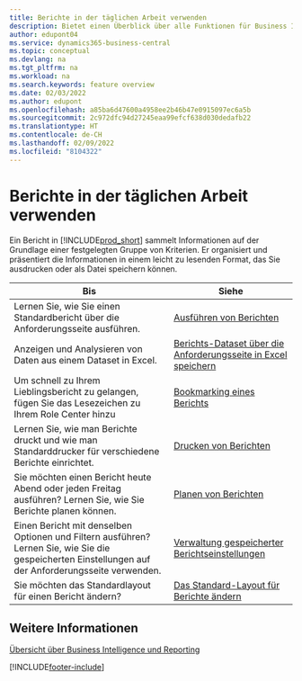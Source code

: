 ```yaml
---
title: Berichte in der täglichen Arbeit verwenden
description: Bietet einen Überblick über alle Funktionen für Business Intelligence und Reporting, die in Business Central unterstützt werden.
author: edupont04
ms.service: dynamics365-business-central
ms.topic: conceptual
ms.devlang: na
ms.tgt_pltfrm: na
ms.workload: na
ms.search.keywords: feature overview
ms.date: 02/03/2022
ms.author: edupont
ms.openlocfilehash: a85ba6d47600a4958ee2b46b47e0915097ec6a5b
ms.sourcegitcommit: 2c972dfc94d27245eaa99efcf638d030dedafb22
ms.translationtype: HT
ms.contentlocale: de-CH
ms.lasthandoff: 02/09/2022
ms.locfileid: "8104322"
---
```

# <a name="use-reports-in-daily-work"></a>Berichte in der täglichen Arbeit verwenden

Ein Bericht in [!INCLUDE[prod_short](includes/prod_short.md)] sammelt Informationen auf der Grundlage einer festgelegten Gruppe von Kriterien. Er organisiert und präsentiert die Informationen in einem leicht zu lesenden Format, das Sie ausdrucken oder als Datei speichern können.  

| Bis | Siehe |
| --- | --- |
| Lernen Sie, wie Sie einen Standardbericht über die Anforderungsseite ausführen. | [Ausführen von Berichten](ui-work-report.md) |
| Anzeigen und Analysieren von Daten aus einem Dataset in Excel. | [Berichts-Dataset über die Anforderungsseite in Excel speichern](/dynamics365-release-plan/2021wave1/smb/dynamics365-business-central/save-report-dataset-excel-request-page) |
| Um schnell zu Ihrem Lieblingsbericht zu gelangen, fügen Sie das Lesezeichen zu Ihrem Role Center hinzu | [Bookmarking eines Berichts](ui-bookmarks.md) |
| Lernen Sie, wie man Berichte druckt und wie man Standarddrucker für verschiedene Berichte einrichtet. | [Drucken von Berichten](ui-specify-printer-selection-reports.md#default) |
| Sie möchten einen Bericht heute Abend oder jeden Freitag ausführen? Lernen Sie, wie Sie Berichte planen können. | [Planen von Berichten](ui-work-report.md#ScheduleReport) |
| Einen Bericht mit denselben Optionen und Filtern ausführen? Lernen Sie, wie Sie die gespeicherten Einstellungen auf der Anforderungsseite verwenden. | [Verwaltung gespeicherter Berichtseinstellungen](reports-saving-reusing-settings.md)|
| Sie möchten das Standardlayout für einen Bericht ändern? | [Das Standard-Layout für Berichte ändern](ui-how-change-layout-currently-used-report.md) |

## <a name="see-also"></a>Weitere Informationen

[Übersicht über Business Intelligence und Reporting](ui-work-report.md)


[!INCLUDE[footer-include](includes/footer-banner.md)]